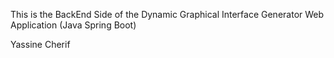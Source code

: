 This is the BackEnd Side of the Dynamic Graphical Interface Generator Web Application (Java Spring Boot)

Yassine Cherif
